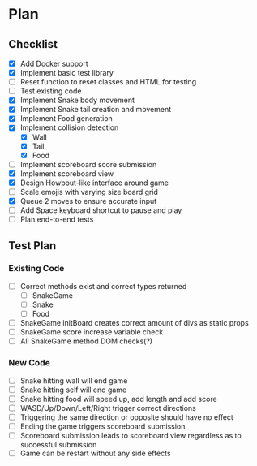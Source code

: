 # Plan
## Checklist
- [x] Add Docker support
- [x] Implement basic test library
- [ ] Reset function to reset classes and HTML for testing
- [ ] Test existing code
- [x] Implement Snake body movement
- [x] Implement Snake tail creation and movement
- [x] Implement Food generation
- [x] Implement collision detection
  - [x] Wall
  - [x] Tail
  - [x] Food
- [ ] Implement scoreboard score submission
- [x] Implement scoreboard view
- [x] Design Howbout-like interface around game
- [ ] Scale emojis with varying size board grid
- [x] Queue 2 moves to ensure accurate input
- [ ] Add Space keyboard shortcut to pause and play
- [ ] Plan end-to-end tests

## Test Plan
### Existing Code
- [ ] Correct methods exist and correct types returned
  - [ ] SnakeGame
  - [ ] Snake
  - [ ] Food
- [ ] SnakeGame initBoard creates correct amount of divs as static props
- [ ] SnakeGame score increase variable check
- [ ] All SnakeGame method DOM checks(?)
### New Code
- [ ] Snake hitting wall will end game
- [ ] Snake hitting self will end game
- [ ] Snake hitting food will speed up, add length and add score
- [ ] WASD/Up/Down/Left/Right trigger correct directions
- [ ] Triggering the same direction or opposite should have no effect
- [ ] Ending the game triggers scoreboard submission
- [ ] Scoreboard submission leads to scoreboard view regardless as to successful submission
- [ ] Game can be restart without any side effects